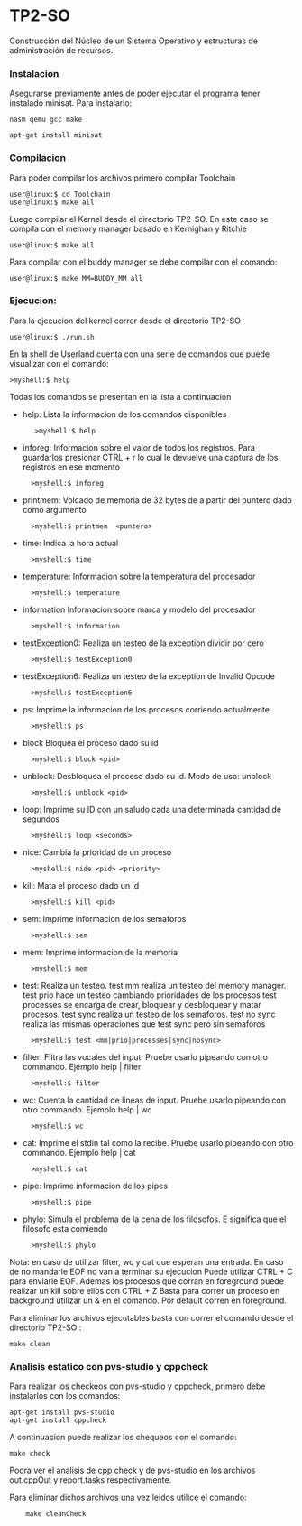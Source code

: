 # TP2-SO
Construcción del Núcleo de un Sistema Operativo y estructuras de administración de recursos.

### Instalacion

Asegurarse previamente antes de poder ejecutar el programa tener instalado minisat. Para instalarlo:
    
    nasm qemu gcc make

    apt-get install minisat

### Compilacion

Para poder compilar los archivos primero compilar Toolchain

    user@linux:$ cd Toolchain
    user@linux:$ make all

Luego compilar el Kernel desde el directorio TP2-SO. En este caso se compila con el memory manager basado en Kernighan y Ritchie

    user@linux:$ make all

Para compilar con el buddy manager se debe compilar con el comando:

    user@linux:$ make MM=BUDDY_MM all


### Ejecucion:

Para la ejecucion del kernel correr desde el directorio TP2-SO

    user@linux:$ ./run.sh

En la shell de Userland cuenta con una serie de comandos que puede visualizar con el comando:

    >myshell:$ help

Todas los comandos se presentan en la lista a continuación


* help: Lista la informacion de los comandos disponibles
    	 
         >myshell:$ help    
    
* inforeg: Informacion sobre el valor de todos los registros. Para guardarlos presionar CTRL + r lo cual le devuelve una captura de los registros en ese momento

        >myshell:$ inforeg     

* printmem: Volcado de memoria de 32 bytes de a partir del puntero dado como argumento

        >myshell:$ printmem  <puntero>  

* time: Indica la hora actual

        >myshell:$ time     

* temperature: Informacion sobre la temperatura del procesador

        >myshell:$ temperature   

* information Informacion sobre marca y modelo del procesador

        >myshell:$ information     

* testException0: Realiza un testeo de la exception dividir por cero

        >myshell:$ testException0     

* testException6: Realiza un testeo de la exception de Invalid Opcode

        >myshell:$ testException6  

* ps: Imprime la informacion de los procesos corriendo actualmente

        >myshell:$ ps

* block Bloquea el proceso dado su id

        >myshell:$ block <pid>

* unblock: Desbloquea el proceso dado su id. Modo de uso: unblock <PID>

        >myshell:$ unblock <pid>

* loop: Imprime su ID con un saludo cada una determinada cantidad de segundos

        >myshell:$ loop <seconds>

* nice: Cambia la prioridad de un proceso

        >myshell:$ nide <pid> <priority>

* kill:  Mata el proceso dado un id

        >myshell:$ kill <pid>

* sem: Imprime informacion de los semaforos

        >myshell:$ sem


* mem: Imprime informacion de la memoria

        >myshell:$ mem

* test: Realiza un testeo. test mm realiza un testeo del memory manager. test prio hace un testeo cambiando prioridades de los procesos
test processes se encarga de crear, bloquear y desbloquear y matar procesos. test sync realiza un testeo de los semaforos. test no sync
realiza las mismas operaciones que test sync pero sin semaforos

        >myshell:$ test <mm|prio|processes|sync|nosync>

* filter: Filtra las vocales del input. Pruebe usarlo pipeando con otro commando. Ejemplo help | filter

        >myshell:$ filter 

* wc: Cuenta la cantidad de lineas de input. Pruebe usarlo pipeando con otro commando. Ejemplo help | wc

        >myshell:$ wc

* cat: Imprime el stdin tal como la recibe. Pruebe usarlo pipeando con otro commando. Ejemplo help | cat

        >myshell:$ cat

* pipe: Imprime informacion de los pipes

        >myshell:$ pipe

* phylo: Simula el problema de la cena de los filosofos. E significa que el filosofo esta comiendo

        >myshell:$ phylo

Nota: en caso de utilizar filter, wc y cat que esperan una entrada. En caso de no mandarle EOF no van a terminar su ejecucion
Puede utilizar CTRL + C para enviarle EOF. Ademas los procesos que corran en foreground puede realizar un kill sobre ellos con CTRL + Z
Basta para correr un proceso en background utilizar un & en el comando. Por default corren en foreground.
    
Para eliminar los archivos ejecutables basta con correr el comando desde el directorio TP2-SO :

    make clean

### Analisis estatico con pvs-studio y cppcheck

Para realizar los checkeos con pvs-studio y cppcheck, primero debe instalarlos con los comandos:

    apt-get install pvs-studio
    apt-get install cppcheck

A continuacion puede realizar los chequeos con el comando:

    make check

Podra ver el analisis de cpp check y de pvs-studio en los archivos out.cppOut y report.tasks respectivamente.

Para eliminar dichos archivos una vez leidos utilice el comando:

        make cleanCheck